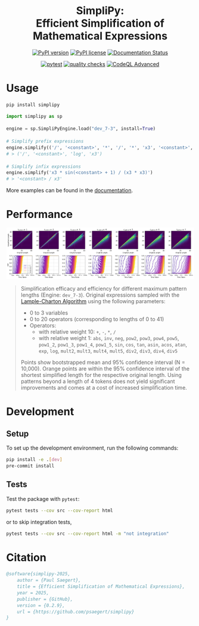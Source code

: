 <h1 align="center" style="margin-top: 0px;">SimpliPy:<br>Efficient Simplification of Mathematical Expressions</h1>

<div align="center">

[![PyPI version](https://img.shields.io/pypi/v/simplipy.svg)](https://pypi.org/project/simplipy/)
[![PyPI license](https://img.shields.io/pypi/l/simplipy.svg)](https://pypi.org/project/simplipy/)
[![Documentation Status](https://readthedocs.org/projects/simplipy/badge/?version=latest)](https://simplipy.readthedocs.io/en/latest/?badge=latest)

</div>

<div align="center">

[![pytest](https://github.com/psaegert/simplipy/actions/workflows/pytest.yml/badge.svg)](https://github.com/psaegert/simplipy/actions/workflows/pytest.yml)
[![quality checks](https://github.com/psaegert/simplipy/actions/workflows/pre-commit.yml/badge.svg)](https://github.com/psaegert/simplipy/actions/workflows/pre-commit.yml)
[![CodeQL Advanced](https://github.com/psaegert/simplipy/actions/workflows/codeql.yaml/badge.svg)](https://github.com/psaegert/simplipy/actions/workflows/codeql.yaml)


</div>


# Usage

```sh
pip install simplipy
```

```python
import simplipy as sp

engine = sp.SimpliPyEngine.load("dev_7-3", install=True)

# Simplify prefix expressions
engine.simplify(('/', '<constant>', '*', '/', '*', 'x3', '<constant>', 'x3', 'log', 'x3'))
# > ('/', '<constant>', 'log', 'x3')

# Simplify infix expressions
engine.simplify('x3 * sin(<constant> + 1) / (x3 * x3)')
# > '<constant> / x3'
```

More examples can be found in the [documentation](https://simplipy.readthedocs.io/).

# Performance

<img src="https://raw.githubusercontent.com/psaegert/simplipy/main/assets/images/dev_7-3_multi_simplification_length_histogram.png" alt="Original vs Simplified Length and Simplification Time"/>

> Simplification efficacy and efficiency for different maximum pattern lengths (Engine: `dev_7-3`).
> Original expressions sampled with the [Lample-Charton Algorithm](https://arxiv.org/abs/1912.01412) using the following parameters:
> - 0 to 3 variables
> - 0 to 20 operators (corresponding to lengths of 0 to 41)
> - Operators:
>   - with relative weight 10: `+`, `-`, `*`, `/`
>   - with relative weight 1: `abs`, `inv`, `neg`, `pow2`, `pow3`, `pow4`, `pow5`, `pow1_2`, `pow1_3`, `pow1_4`, `pow1_5`, `sin`, `cos`, `tan`, `asin`, `acos`, `atan`, `exp`, `log`, `mult2`, `mult3`, `mult4`, `mult5`, `div2`, `div3`, `div4`, `div5`
>
> Points show bootstrapped mean and 95% confidence interval (N = 10,000).
> Orange points are within the 95% confidence interval of the shortest simplified length for the respective original length.
> Using patterns beyond a length of 4 tokens does not yield significant improvements and comes at a cost of increased simplification time.


# Development

## Setup
To set up the development environment, run the following commands:

```sh
pip install -e .[dev]
pre-commit install
```

## Tests

Test the package with `pytest`:

```sh
pytest tests --cov src --cov-report html
```

or to skip integration tests,

```sh
pytest tests --cov src --cov-report html -m "not integration"
```

# Citation
```bibtex
@software{simplipy-2025,
    author = {Paul Saegert},
    title = {Efficient Simplification of Mathematical Expressions},
    year = 2025,
    publisher = {GitHub},
    version = {0.2.9},
    url = {https://github.com/psaegert/simplipy}
}
```
